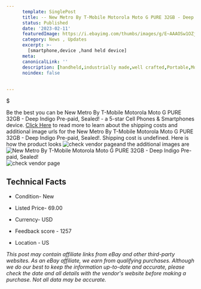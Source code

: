```yaml
---
      template: SinglePost
      title: -- New Metro By T-Mobile Motorola Moto G PURE 32GB - Deep Indigo Pre-paid, Sealed!
      status: Published
      date: '2023-02-11'
      featuredImage: https://i.ebayimg.com/thumbs/images/g/E~AAAOSw1OZjrxx9/s-l225.jpg
      category: News , Updates
      excerpt: >-
        [smartphone,device ,hand held device]
      meta:
      canonicalLink: ''
      description: [handheld,industrially made,well crafted,Portable,Mobile,Compact,Convenient,Lightweight,Maneuverable,Man-portable,Miniature,Carriable,Hand-held,Light,Holdable,Transportable,Mobile device,Pocket-sized,On-the-go,Wireless,Cordless,Compact size,Convenient size, smartphone,device ,hand held device]
      noindex: false
      
        
---
```

$

Be the best you can be  New Metro By T-Mobile Motorola Moto G PURE 32GB - Deep Indigo Pre-paid, Sealed! - a 5-star Cell Phones & Smartphones device. [Click Here](https://www.ebay.com/itm/295507372776?hash=item44cd9caae8%3Ag%3AE%7EAAAOSw1OZjrxx9&mkevt=1&mkcid=1&mkrid=711-53200-19255-0&campid=%253CePNCampaignId%253E&customid=%253CreferenceId%253E&toolid=10049) to read more to learn about the shipping costs and additional image urls for the New Metro By T-Mobile Motorola Moto G PURE 32GB - Deep Indigo Pre-paid, Sealed!. Shipping cost is undefined. Here is how the product looks ![check vendor page](https://i.ebayimg.com/thumbs/images/g/E~AAAOSw1OZjrxx9/s-l225.jpg)and the additional images are![New Metro By T-Mobile Motorola Moto G PURE 32GB - Deep Indigo Pre-paid, Sealed!](https://i.ebayimg.com/images/g/E~AAAOSw1OZjrxx9/s-l1600.jpg)![check vendor page](https://origin-galleryplus.ebayimg.com/ws/web/295507372776_2_0_1/225x225.jpg)



 ## Technical Facts 



     
      

 - Condition- New 


      

 - Listed Price- 69.00 


      

 - Currency- USD 


      

 - Feedback score - 1257 


      

 - Location - US 


      
      

 *_This post may contain affiliate links from eBay and other third-party websites. As an eBay affiliate, we earn from qualifying purchases. Although we do our best to keep the information up-to-date and accurate, please check the date and all details with the vendor's website before making a purchase. Not all data may be accurate._*






